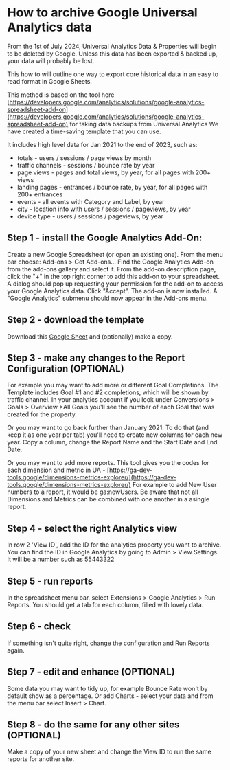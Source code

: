 # How to archive Google Universal Analytics data

From the 1st of July 2024, Universal Analytics Data & Properties will begin to
be deleted by Google. Unless this data has been exported & backed up, your data
will probably be lost.

This how to will outline one way to export core historical data in an easy to
read format in Google Sheets.

This method is based on the tool here [https://developers.google.com/analytics/solutions/google-analytics-spreadsheet-add-on](https://developers.google.com/analytics/solutions/google-analytics-spreadsheet-add-on) for taking data backups from Universal Analytics
We have created a time-saving template that you can use. 

It includes high level data for Jan 2021 to the end of 2023, such as:
* totals - users / sessions / page views by month
* traffic channels - sessions / bounce rate by year
* page views - pages and total views, by year, for all pages with 200+ views
* landing pages - entrances / bounce rate, by year, for all pages with 200+ entrances
* events - all events with  Category and Label, by year
* city - location info with users /  sessions / pageviews, by year 
* device type - users /  sessions / pageviews, by year 


## Step 1 - install the Google Analytics Add-On:
Create a new Google Spreadsheet (or open an existing one).
From the menu bar choose: Add-ons > Get Add-ons…
Find the Google Analytics Add-on from the add-ons gallery and select it.
From the add-on description page, click the "+" in the top right corner to add this add-on to your spreadsheet.
A dialog should pop up requesting your permission for the add-on to access your Google Analytics data. Click "Accept".
The add-on is now installed. A "Google Analytics" submenu should now appear in the Add-ons menu.


## Step 2 - download the template
Download this [Google Sheet](https://docs.google.com/spreadsheets/d/1amfcXH4w7A2fRUgwBR1fcywNnMwPw5ok1GUbn5F8Ab4/copy) and (optionally) make a copy. 


## Step 3 - make any changes to the Report Configuration (OPTIONAL) 
For example you may want to add more or different Goal Completions. 
The Template includes Goal #1 and #2 completions, which will be shown by traffic channel.
In your analytics account if you look under Conversions > Goals > Overview >All Goals you'll see the number of each Goal that was created for the property. 

Or you may want to go back further than January 2021. To do that (and keep it as one year per tab) you'll need to create new columns for each new year. Copy a column, change the Report Name and the Start Date and End Date. 

Or you may want to add more reports. This tool gives you the codes for each dimension and metric in UA - [https://ga-dev-tools.google/dimensions-metrics-explorer/](https://ga-dev-tools.google/dimensions-metrics-explorer/)
For example to add New User numbers to a report, it would be ga:newUsers. Be aware that not all Dimensions and Metrics can be combined with one another in a asingle report. 


## Step 4 - select the right Analytics view
In row 2 'View ID', add the ID for the analytics property you want to archive. 
You can find the ID in Google Analytics by going to Admin > View Settings. 
It will be a number such as 55443322


## Step 5 - run reports
In the spreadsheet menu bar, select Extensions > Google Analytics > Run Reports.
You should get a tab for each column, filled with lovely data. 


## Step 6 - check
If something isn't quite right, change the configuration and Run Reports again. 


## Step 7 - edit and enhance  (OPTIONAL) 
Some data you may want to tidy up, for example Bounce Rate won't by default show as a percentage.
Or add Charts - select your data and from the menu bar select Insert > Chart. 


## Step 8 - do the same for any other sites  (OPTIONAL) 
Make a copy of your new sheet and change the View ID to run the same reports for another site. 

